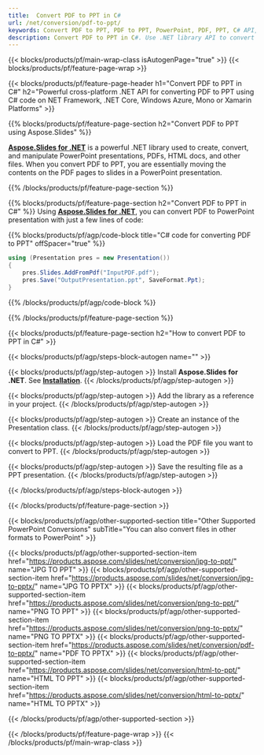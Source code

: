 ```yaml
---
title:  Convert PDF to PPT in C#
url: /net/conversion/pdf-to-ppt/
keywords: Convert PDF to PPT, PDF to PPT, PowerPoint, PDF, PPT, C# API, .NET Library
description: Convert PDF to PPT in C#. Use .NET library API to convert PDF to PowerPoint
---
```


{{< blocks/products/pf/main-wrap-class isAutogenPage="true" >}}
{{< blocks/products/pf/feature-page-wrap >}}

{{< blocks/products/pf/feature-page-header h1="Convert PDF to PPT in C#" h2="Powerful cross-platform .NET API for converting PDF to PPT using C# code on NET Framework, .NET Core, Windows Azure, Mono or Xamarin Platforms" >}}

{{% blocks/products/pf/feature-page-section h2="Convert PDF to PPT using Aspose.Slides" %}}

[**Aspose.Slides for .NET**](https://products.aspose.com/slides/net/) is a powerful .NET library used to create, convert, and manipulate PowerPoint presentations, PDFs, HTML docs, and other files. When you convert PDF to PPT, you are essentially moving the contents on the PDF pages to slides in a PowerPoint presentation.

{{% /blocks/products/pf/feature-page-section %}}


{{% blocks/products/pf/feature-page-section  h2="Convert PDF to PPT in C#" %}}
Using [**Aspose.Slides for .NET**](https://products.aspose.com/slides/net/), you can convert PDF to PowerPoint presentation with just a few lines of code:

{{% blocks/products/pf/agp/code-block title="C# code for converting PDF to PPT" offSpacer="true" %}}
```cs
using (Presentation pres = new Presentation())
{
    pres.Slides.AddFromPdf("InputPDF.pdf");
    pres.Save("OutputPresentation.ppt", SaveFormat.Ppt);
}
```
{{% /blocks/products/pf/agp/code-block %}}

{{% /blocks/products/pf/feature-page-section %}}




{{< blocks/products/pf/feature-page-section  h2="How to convert PDF to PPT in C#" >}}


{{< blocks/products/pf/agp/steps-block-autogen name="" >}}


{{< blocks/products/pf/agp/step-autogen >}}
Install **Aspose.Slides for .NET**. See [**Installation**](https://docs.aspose.com/slides/net/installation/).
{{< /blocks/products/pf/agp/step-autogen >}}

{{< blocks/products/pf/agp/step-autogen >}}
Add the library as a reference in your project.
{{< /blocks/products/pf/agp/step-autogen >}}

{{< blocks/products/pf/agp/step-autogen >}}
Create an instance of the Presentation class.
{{< /blocks/products/pf/agp/step-autogen >}}

{{< blocks/products/pf/agp/step-autogen >}}
Load the PDF file you want to convert to PPT.
{{< /blocks/products/pf/agp/step-autogen >}}

{{< blocks/products/pf/agp/step-autogen >}}
Save the resulting file as a PPT presentation.
{{< /blocks/products/pf/agp/step-autogen >}}


{{< /blocks/products/pf/agp/steps-block-autogen >}}


{{< /blocks/products/pf/feature-page-section >}}




{{< blocks/products/pf/agp/other-supported-section title="Other Supported PowerPoint Conversions" subTitle="You can also convert files in other formats to PowerPoint" >}}

{{< blocks/products/pf/agp/other-supported-section-item href="https://products.aspose.com/slides/net/conversion/jpg-to-ppt/" name="JPG TO PPT" >}}
{{< blocks/products/pf/agp/other-supported-section-item href="https://products.aspose.com/slides/net/conversion/jpg-to-pptx/" name="JPG TO PPTX" >}}
{{< blocks/products/pf/agp/other-supported-section-item href="https://products.aspose.com/slides/net/conversion/png-to-ppt/" name="PNG TO PPT" >}}
{{< blocks/products/pf/agp/other-supported-section-item href="https://products.aspose.com/slides/net/conversion/png-to-pptx/" name="PNG TO PPTX" >}}
{{< blocks/products/pf/agp/other-supported-section-item href="https://products.aspose.com/slides/net/conversion/pdf-to-pptx/" name="PDF TO PPTX" >}}
{{< blocks/products/pf/agp/other-supported-section-item href="https://products.aspose.com/slides/net/conversion/html-to-ppt/" name="HTML TO PPT" >}}
{{< blocks/products/pf/agp/other-supported-section-item href="https://products.aspose.com/slides/net/conversion/html-to-pptx/" name="HTML TO PPTX" >}}


{{< /blocks/products/pf/agp/other-supported-section >}}

{{< /blocks/products/pf/feature-page-wrap >}}
{{< /blocks/products/pf/main-wrap-class >}}